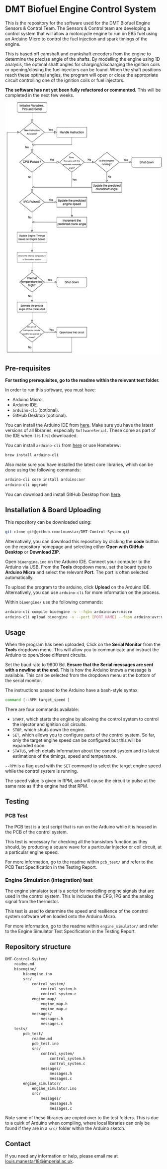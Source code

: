 # DMT Biofuel Engine Control System

This is the repository for the software used for the DMT Biofuel Engine Sensors & Control Team. The Sensors & Control team are developing a control system that will allow a motorcycle engine to run on E85 fuel using an Arduino Micro to control the fuel injection and spark timings of the engine.

This is based off camshaft and crankshaft encoders from the engine to determine the precise angle of the shafts. By modelling the engine using 1D analysis, the optimal shaft angles for charging/discharging the ignition coils or opening/closing the fuel injectors can be found. When the shaft positions reach these optimal angles, the program will open or close the appropriate circuit controlling one of the ignition coils or fuel injectors.

__The software has not yet been fully refactored or commented.__ This will be completed in the next few weeks.

![Control System main loop flowchart](./main_flowchart_updated.png)

## Pre-requisites

__For testing prerequisites, go to the readme within the relevant test folder.__

In order to run this software, you must have:

- Arduino Micro.
- Arduino IDE.
- `arduino-cli` (optional).
- GitHub Desktop (optional).

You can install the Arduino IDE from [here](https://www.arduino.cc/en/software). Make sure you have the latest versions of all libraries, especially `SoftwareSerial`. These come as part of the IDE when it is first downloaded.

You can install `arduino-cli` from [here](https://www.arduino.cc/pro/cli) or use Homebrew:

```bash
brew install arduino-cli
```

Also make sure you have installed the latest core libraries, which can be done using the following commands:

```bash
arduino-cli core install arduino:avr
arduino-cli upgrade
```

You can download and install GitHub Desktop from [here](https://desktop.github.com/).

## Installation & Board Uploading

This repository can be downloaded using:

```bash
git clone git@github.com:Loumstar/DMT-Control-System.git
```

Alternatively, you can download this repository by clicking the __code__ button on the repository homepage and selecting either __Open with GitHub Desktop__ or __Download ZIP__.

Open `bioengine.ino` on the Arduino IDE. Connect your computer to the Arduino via USB. From the __Tools__ dropdown menu, set the board type to __Arduino Micro__ and select the relevant __Port__. The port is often selected automatically.

To upload the program to the arduino, click __Upload__ on the Arduino IDE. Alternatively, you can use `arduino-cli` for more information on the process.

Within `bioengine/` use the following commands:

```bash
arduino-cli compile bioengine -v --fqbn arduino:avr:micro
arduino-cli upload bioengine -v --port [PORT_NAME] --fqbn arduino:avr:micro
```

## Usage

When the program has been uploaded, Click on the __Serial Monitor__ from the __Tools__ dropdown menu. This will allow you to communicate and instruct the Arduino to open/close different circuits.

Set the baud rate to 9600 Bd. __Ensure that the Serial messages are sent with a newline at the end.__ This is how the Arduino knows a message is available. This can be selected from the dropdown menu at the bottom of the serial monitor.

The instructions passed to the Arduino have a bash-style syntax:

```bash
command [--RPM target_speed ]
```

There are four commands available:

- `START`, which starts the engine by allowing the control system to control the injector and ignition coil circuits.
- `STOP`, which shuts down the engine.
- `SET`, which allows you to configure parts of the control system. So far, only the target engine speed can be configured but this will be expanded soon.
- `STATUS`, which details information about the control system and its latest estimations of the timings, speed and temperature.

`--RPM` is a flag used with the `SET` command to select the target engine speed while the control system is running. 

The speed value is given in RPM, and will cause the circuit to pulse at the same rate as if the engine had that RPM.


## Testing

### PCB Test

The PCB test is a test script that is run on the Arduino while it is housed in the PCB of the control system.

This test is necessary for checking all the transistors function as they should, by producing a square wave for a particular injector or coil circuit, at a particular engine speed.

For more information, go to the readme within `pcb_test/` and refer to the PCB Test Specification in the Testing Report.

### Engine Simulation (integration) test

The engine simulator test is a script for modelling engine signals that are used in the control system. This is includes the CPG, IPG and the analog signal from the thermistor.

This test is used to determine the speed and resilience of the constrol system software when loaded onto the Arduino Micro.

For more information, go to the readme within `engine_simulator/` and refer to the Engine Simulator Test Specification in the Testing Report.

## Repository structure

```text
DMT-Control-System/
    readme.md  
    bioengine/
        bioengine.ino
        src/
            control_system/
                control_system.h
                control_system.c 
            engine_map/
                engine_map.h
                engine_map.c
            messages/
                messages.h
                messages.c
    tests/
        pcb_test/
            readme.md
            pcb_test.ino
            src/
                control_system/
                    control_system.h
                    control_system.c
                messages/
                    messages.h
                    messages.c
        engine_simulator/
            engine_simulator.ino
            src/
                messages/
                    messages.h
                    messages.c
```

Note some of these libraries are copied over to the test folders. This is due to a quirk of Arduino when compiling, where local libraries can only be found if they are in a `src/` folder within the Arduino sketch.

## Contact

If you need any information or help, please email me at [louis.manestar18@imperial.ac.uk](mailto:louis.manestar18@imperial.ac.uk).
